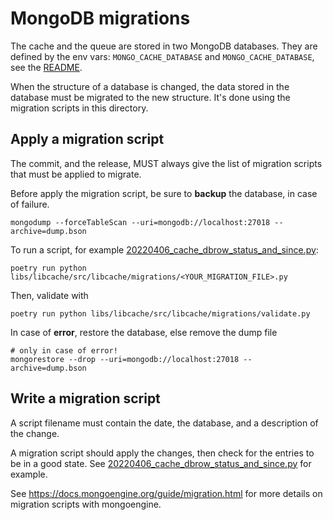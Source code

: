 # MongoDB migrations

The cache and the queue are stored in two MongoDB databases. They are defined by the env vars: `MONGO_CACHE_DATABASE` and `MONGO_CACHE_DATABASE`, see the [README](../../../../../README.md).

When the structure of a database is changed, the data stored in the database must be migrated to the new structure. It's done using the migration scripts in this directory.

## Apply a migration script

The commit, and the release, MUST always give the list of migration scripts that must be applied to migrate.

Before apply the migration script, be sure to **backup** the database, in case of failure.

```shell
mongodump --forceTableScan --uri=mongodb://localhost:27018 --archive=dump.bson
```

To run a script, for example [20220406_cache_dbrow_status_and_since.py](./20220406_cache_dbrow_status_and_since.py):

```shell
poetry run python libs/libcache/src/libcache/migrations/<YOUR_MIGRATION_FILE>.py
```

Then, validate with

```shell
poetry run python libs/libcache/src/libcache/migrations/validate.py
```

In case of **error**, restore the database, else remove the dump file

```shell
# only in case of error!
mongorestore --drop --uri=mongodb://localhost:27018 --archive=dump.bson
```

## Write a migration script

A script filename must contain the date, the database, and a description of the change.

A migration script should apply the changes, then check for the entries to be in a good state. See [20220406_cache_dbrow_status_and_since.py](./20220406_cache_dbrow_status_and_since.py) for example.

See https://docs.mongoengine.org/guide/migration.html for more details on migration scripts with mongoengine.
